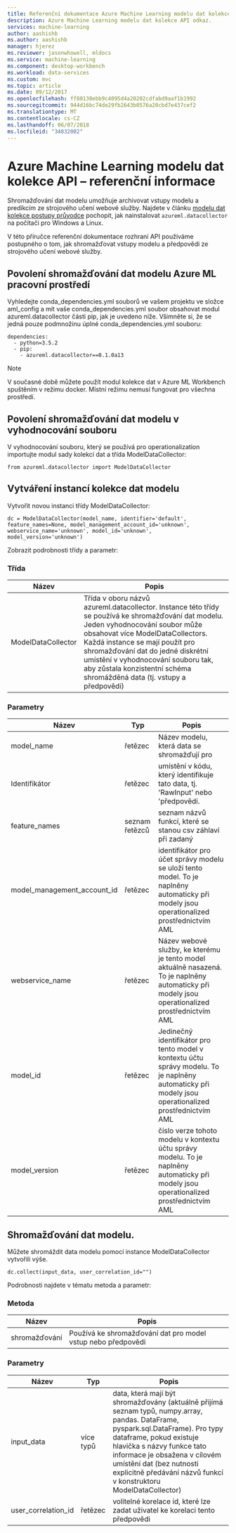 ```yaml
---
title: Referenční dokumentace Azure Machine Learning modelu dat kolekce API | Microsoft Docs
description: Azure Machine Learning modelu dat kolekce API odkaz.
services: machine-learning
author: aashishb
ms.author: aashishb
manager: hjerez
ms.reviewer: jasonwhowell, mldocs
ms.service: machine-learning
ms.component: desktop-workbench
ms.workload: data-services
ms.custom: mvc
ms.topic: article
ms.date: 09/12/2017
ms.openlocfilehash: ff80130ebb9c4095d4a20202cdfabd9aaf1b1992
ms.sourcegitcommit: 944d16bc74de29fb2643b0576a20cbd7e437cef2
ms.translationtype: MT
ms.contentlocale: cs-CZ
ms.lasthandoff: 06/07/2018
ms.locfileid: "34832002"
---
```

# <a name="azure-machine-learning-model-data-collection-api-reference"></a>Azure Machine Learning modelu dat kolekce API – referenční informace

Shromažďování dat modelu umožňuje archivovat vstupy modelu a predikcím ze strojového učení webové služby. Najdete v článku [modelu dat kolekce postupy průvodce](how-to-use-model-data-collection.md) pochopit, jak nainstalovat `azureml.datacollector` na počítači pro Windows a Linux.

V této příručce referenční dokumentace rozhraní API používáme postupného o tom, jak shromažďovat vstupy modelu a předpovědi ze strojového učení webové služby.

## <a name="enable-model-data-collection-in-azure-ml-workbench-environment"></a>Povolení shromažďování dat modelu Azure ML pracovní prostředí

 Vyhledejte conda\_dependencies.yml souborů ve vašem projektu ve složce aml_config a mít vaše conda\_dependencies.yml soubor obsahovat modul azureml.datacollector části pip, jak je uvedeno níže. Všimněte si, že se jedná pouze podmnožinu úplné conda\_dependencies.yml souboru:

    dependencies:
      - python=3.5.2
      - pip:
        - azureml.datacollector==0.1.0a13

>[!NOTE] 
>V současné době můžete použít modul kolekce dat v Azure ML Workbench spuštěním v režimu docker. Místní režimu nemusí fungovat pro všechna prostředí.




## <a name="enable-model-data-collection-in-the-scoring-file"></a>Povolení shromažďování dat modelu v vyhodnocování souboru

V vyhodnocování souboru, který se používá pro operationalization importujte modul sady kolekcí dat a třída ModelDataCollector:

    from azureml.datacollector import ModelDataCollector


## <a name="model-data-collector-instantiation"></a>Vytváření instancí kolekce dat modelu
Vytvořit novou instanci třídy ModelDataCollector:

    dc = ModelDataCollector(model_name, identifier='default', feature_names=None, model_management_account_id='unknown', webservice_name='unknown', model_id='unknown', model_version='unknown')

Zobrazit podrobnosti třídy a parametr:

### <a name="class"></a>Třída
| Název | Popis |
|--------------------|--------------------|
| ModelDataCollector | Třída v oboru názvů azureml.datacollector. Instance této třídy se používá ke shromažďování dat modelu. Jeden vyhodnocování soubor může obsahovat více ModelDataCollectors. Každá instance se mají použít pro shromažďování dat do jedné diskrétní umístění v vyhodnocování souboru tak, aby zůstala konzistentní schéma shromážděná data (tj. vstupy a předpovědi)|


### <a name="parameters"></a>Parametry

| Název | Typ | Popis |
|-------------|------------|-------------------------|
| model_name | řetězec | Název modelu, která data se shromažďují pro |
| Identifikátor | řetězec | umístění v kódu, který identifikuje tato data, tj. 'RawInput' nebo 'předpovědi. |
| feature_names | seznam řetězců | seznam názvů funkcí, které se stanou csv záhlaví při zadaný |
| model_management_account_id | řetězec | identifikátor pro účet správy modelu se uloží tento model. To je naplněny automaticky při modely jsou operationalized prostřednictvím AML |
| webservice_name | řetězec | Název webové služby, ke kterému je tento model aktuálně nasazená. To je naplněny automaticky při modely jsou operationalized prostřednictvím AML |
| model_id | řetězec | Jedinečný identifikátor pro tento model v kontextu účtu správy modelu. To je naplněny automaticky při modely jsou operationalized prostřednictvím AML |
| model_version | řetězec | číslo verze tohoto modelu v kontextu účtu správy modelu. To je naplněny automaticky při modely jsou operationalized prostřednictvím AML |



 

## <a name="collecting-the-model-data"></a>Shromažďování dat modelu.

Můžete shromáždit data modelu pomocí instance ModelDataCollector vytvořili výše.

    dc.collect(input_data, user_correlation_id="")

Podrobnosti najdete v tématu metoda a parametr:

### <a name="method"></a>Metoda
| Název | Popis |
|--------------------|--------------------|
| shromažďování | Používá ke shromažďování dat pro model vstup nebo předpovědi|


### <a name="parameters"></a>Parametry

| Název | Typ | Popis |
|-------------|------------|-------------------------|
| input_data | více typů | data, která mají být shromažďovány (aktuálně přijímá seznam typů, numpy.array, pandas. DataFrame, pyspark.sql.DataFrame). Pro typy dataframe, pokud existuje hlavička s názvy funkce tato informace je obsažena v cílovém umístění dat (bez nutnosti explicitně předávání názvů funkcí v konstruktoru ModelDataCollector) |
| user_correlation_id | řetězec | volitelné korelace id, které lze zadat uživatel ke korelaci tento předpovědi |

